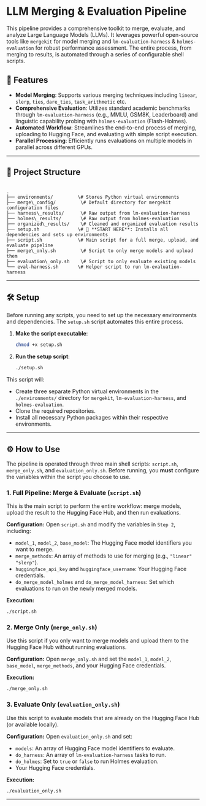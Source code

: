 # LLM Merging & Evaluation Pipeline

This pipeline provides a comprehensive toolkit to merge, evaluate, and analyze Large Language Models (LLMs). It leverages powerful open-source tools like `mergekit` for model merging and `lm-evaluation-harness` & `holmes-evaluation` for robust performance assessment. The entire process, from merging to results, is automated through a series of configurable shell scripts.

## 🚀 Features

* **Model Merging**: Supports various merging techniques including `linear`, `slerp`, `ties`, `dare_ties`, `task_arithmetic` etc.
* **Comprehensive Evaluation**: Utilizes standard academic benchmarks through `lm-evaluation-harness` (e.g., MMLU, GSM8K, Leaderboard) and linguistic capability probing with `holmes-evaluation` (Flash-Holmes).
* **Automated Workflow**: Streamlines the end-to-end process of merging, uploading to Hugging Face, and evaluating with simple script execution.
* **Parallel Processing**: Efficiently runs evaluations on multiple models in parallel across different GPUs.

---

## 📂 Project Structure

```

.
├── environments/         \# Stores Python virtual environments
├── merge\_config/         \# Default directory for mergekit configuration files
├── harness\_results/      \# Raw output from lm-evaluation-harness
├── holmes\_results/       \# Raw output from holmes-evaluation
├── organized\_results/    \# Cleaned and organized evaluation results
├── setup.sh              \# 🚀 **START HERE**: Installs all dependencies and sets up environments
├── script.sh             \# Main script for a full merge, upload, and evaluate pipeline
├── merge\_only.sh         \# Script to only merge models and upload them
├── evaluation\_only.sh    \# Script to only evaluate existing models
└── eval-harness.sh       \# Helper script to run lm-evaluation-harness

````

---

## 🛠️ Setup

Before running any scripts, you need to set up the necessary environments and dependencies. The `setup.sh` script automates this entire process.

1.  **Make the script executable**:
    ```bash
    chmod +x setup.sh
    ```

2.  **Run the setup script**:
    ```bash
    ./setup.sh
    ```

This script will:
* Create three separate Python virtual environments in the `./environments/` directory for `mergekit`, `lm-evaluation-harness`, and `holmes-evaluation`.
* Clone the required repositories.
* Install all necessary Python packages within their respective environments.

---

## ⚙️ How to Use

The pipeline is operated through three main shell scripts: `script.sh`, `merge_only.sh`, and `evaluation_only.sh`. Before running, you **must** configure the variables within the script you choose to use.

### 1. Full Pipeline: Merge & Evaluate (`script.sh`)

This is the main script to perform the entire workflow: merge models, upload the result to the Hugging Face Hub, and then run evaluations.

**Configuration:**
Open `script.sh` and modify the variables in `Step 2`, including:
* `model_1`, `model_2`, `base_model`: The Hugging Face model identifiers you want to merge.
* `merge_methods`: An array of methods to use for merging (e.g., `"linear" "slerp"`).
* `huggingface_api_key` and `huggingface_username`: Your Hugging Face credentials.
* `do_merge_model_holmes` and `do_merge_model_harness`: Set which evaluations to run on the newly merged models.

**Execution:**
```bash
./script.sh
````

### 2\. Merge Only (`merge_only.sh`)

Use this script if you only want to merge models and upload them to the Hugging Face Hub without running evaluations.

**Configuration:**
Open `merge_only.sh` and set the `model_1`, `model_2`, `base_model`, `merge_methods`, and your Hugging Face credentials.

**Execution:**

```bash
./merge_only.sh
```

### 3\. Evaluate Only (`evaluation_only.sh`)

Use this script to evaluate models that are already on the Hugging Face Hub (or available locally).

**Configuration:**
Open `evaluation_only.sh` and set:

  * `models`: An array of Hugging Face model identifiers to evaluate.
  * `do_harness`: An array of `lm-evaluation-harness` tasks to run.
  * `do_holmes`: Set to `true` or `false` to run Holmes evaluation.
  * Your Hugging Face credentials.

**Execution:**

```bash
./evaluation_only.sh
```

-----

